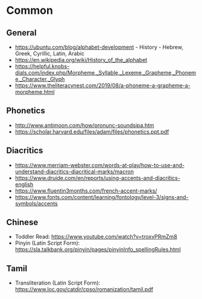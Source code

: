 # Common

## General

- https://ubuntu.com/blog/alphabet-development - History - Hebrew, Greek, Cyrillic, Latin, Arabic
- https://en.wikipedia.org/wiki/History_of_the_alphabet
- https://helpful.knobs-dials.com/index.php/Morpheme,_Syllable,_Lexeme,_Grapheme,_Phoneme,_Character,_Glyph
- https://www.theliteracynest.com/2019/08/a-phoneme-a-grapheme-a-morpheme.html

## Phonetics

- http://www.antimoon.com/how/pronunc-soundsipa.htm
- https://scholar.harvard.edu/files/adam/files/phonetics.ppt.pdf

## Diacritics

- https://www.merriam-webster.com/words-at-play/how-to-use-and-understand-diacritics-diacritical-marks/macron
- https://www.druide.com/en/reports/using-accents-and-diacritics-english
- https://www.fluentin3months.com/french-accent-marks/
- https://www.fonts.com/content/learning/fontology/level-3/signs-and-symbols/accents


## Chinese

- Toddler Read: https://www.youtube.com/watch?v=troxvPRmZm8
- Pinyin (Latin Script Form): https://sla.talkbank.org/pinyin/pages/pinyinInfo_spellingRules.html

## Tamil 

- Transliteration (Latin Script Form): https://www.loc.gov/catdir/cpso/romanization/tamil.pdf

